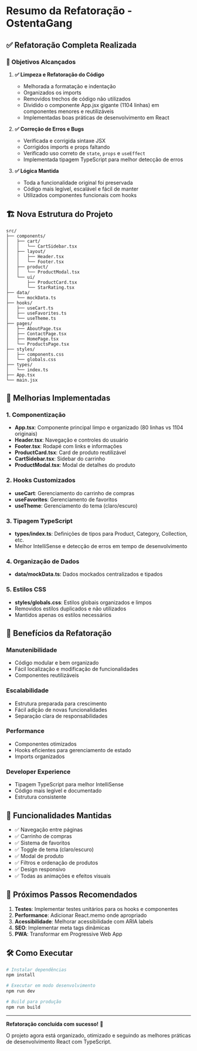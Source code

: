 # Resumo da Refatoração - OstentaGang

## ✅ Refatoração Completa Realizada

### 🎯 Objetivos Alcançados

1. **✅ Limpeza e Refatoração do Código**
   - Melhorada a formatação e indentação
   - Organizados os imports
   - Removidos trechos de código não utilizados
   - Dividido o componente App.jsx gigante (1104 linhas) em componentes menores e reutilizáveis
   - Implementadas boas práticas de desenvolvimento em React

2. **✅ Correção de Erros e Bugs**
   - Verificada e corrigida sintaxe JSX
   - Corrigidos imports e props faltando
   - Verificado uso correto de `state`, `props` e `useEffect`
   - Implementada tipagem TypeScript para melhor detecção de erros

3. **✅ Lógica Mantida**
   - Toda a funcionalidade original foi preservada
   - Código mais legível, escalável e fácil de manter
   - Utilizados componentes funcionais com hooks

## 🏗️ Nova Estrutura do Projeto

```
src/
├── components/
│   ├── cart/
│   │   └── CartSidebar.tsx
│   ├── layout/
│   │   ├── Header.tsx
│   │   └── Footer.tsx
│   ├── product/
│   │   └── ProductModal.tsx
│   └── ui/
│       ├── ProductCard.tsx
│       └── StarRating.tsx
├── data/
│   └── mockData.ts
├── hooks/
│   ├── useCart.ts
│   ├── useFavorites.ts
│   └── useTheme.ts
├── pages/
│   ├── AboutPage.tsx
│   ├── ContactPage.tsx
│   ├── HomePage.tsx
│   └── ProductsPage.tsx
├── styles/
│   ├── components.css
│   └── globals.css
├── types/
│   └── index.ts
├── App.tsx
└── main.jsx
```

## 🔧 Melhorias Implementadas

### 1. **Componentização**
- **App.tsx**: Componente principal limpo e organizado (80 linhas vs 1104 originais)
- **Header.tsx**: Navegação e controles do usuário
- **Footer.tsx**: Rodapé com links e informações
- **ProductCard.tsx**: Card de produto reutilizável
- **CartSidebar.tsx**: Sidebar do carrinho
- **ProductModal.tsx**: Modal de detalhes do produto

### 2. **Hooks Customizados**
- **useCart**: Gerenciamento do carrinho de compras
- **useFavorites**: Gerenciamento de favoritos
- **useTheme**: Gerenciamento do tema (claro/escuro)

### 3. **Tipagem TypeScript**
- **types/index.ts**: Definições de tipos para Product, Category, Collection, etc.
- Melhor IntelliSense e detecção de erros em tempo de desenvolvimento

### 4. **Organização de Dados**
- **data/mockData.ts**: Dados mockados centralizados e tipados

### 5. **Estilos CSS**
- **styles/globals.css**: Estilos globais organizados e limpos
- Removidos estilos duplicados e não utilizados
- Mantidos apenas os estilos necessários

## 🚀 Benefícios da Refatoração

### **Manutenibilidade**
- Código modular e bem organizado
- Fácil localização e modificação de funcionalidades
- Componentes reutilizáveis

### **Escalabilidade**
- Estrutura preparada para crescimento
- Fácil adição de novas funcionalidades
- Separação clara de responsabilidades

### **Performance**
- Componentes otimizados
- Hooks eficientes para gerenciamento de estado
- Imports organizados

### **Developer Experience**
- Tipagem TypeScript para melhor IntelliSense
- Código mais legível e documentado
- Estrutura consistente

## 🎨 Funcionalidades Mantidas

- ✅ Navegação entre páginas
- ✅ Carrinho de compras
- ✅ Sistema de favoritos
- ✅ Toggle de tema (claro/escuro)
- ✅ Modal de produto
- ✅ Filtros e ordenação de produtos
- ✅ Design responsivo
- ✅ Todas as animações e efeitos visuais

## 📝 Próximos Passos Recomendados

1. **Testes**: Implementar testes unitários para os hooks e componentes
2. **Performance**: Adicionar React.memo onde apropriado
3. **Acessibilidade**: Melhorar acessibilidade com ARIA labels
4. **SEO**: Implementar meta tags dinâmicas
5. **PWA**: Transformar em Progressive Web App

## 🛠️ Como Executar

```bash
# Instalar dependências
npm install

# Executar em modo desenvolvimento
npm run dev

# Build para produção
npm run build
```

---

**Refatoração concluída com sucesso!** 🎉

O projeto agora está organizado, otimizado e seguindo as melhores práticas de desenvolvimento React com TypeScript.
